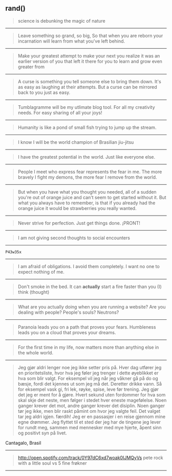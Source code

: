 ## rand()

> science is debunking the magic of nature

---
> Leave something so grand, so big,
> So that when you are reborn your
> incarnation will learn from what
> you've left behind.

---

> Make your greatest attempt to make
> your next you realize it was an earlier
> version of you that left it there for
> you to learn and grow even greater from

---

> A curse is something you tell someone else to bring them down. It's as easy as laughing at their attempts.
> But a curse can be mirrored back to you just as easy.

---

> Tumblagramme will be my utlimate blog tool. For all my creativity needs. For easy sharing of all your joys!

---

> Humanity is like a pond of small fish trying to jump up the stream.

---

> I know I will be the world champion of Brasilian jiu-jitsu

---

> I have the greatest potential in the world. Just like everyone else.

---

> People I meet who express fear represents the fear in me.
> The more bravely I fight my demons, the more fear I remove from the world.

---

> But when you have what you thought you needed, all of a sudden you're
> out of orange juice and can't seem to get started without it. But what
> you always have to remember, is that if you already had the orange juice
> it would be strawberries you really wanted.

---

> Never strive for perfection. Just get things done. ¡PRONT!

---

> I am not giving second thoughts to social encounters

---

    P43w35x

---

> I am afraid of obligations. I avoid them completely. I want no one to expect
> nothing of me.

---

> Don't smoke in the bed. It can **actually** start a fire faster than you (I) think (thought)

---

> What are you actually doing when you are running a website?
> Are you dealing with people? People's souls? Neutrons?

---

> Paranoia leads you on a path that proves your fears.
> Humbleness leads you on a cloud that proves your dreams.

---

> For the first time in my life, now matters more than anything else in the whole world.

---

> Jeg gjør aldri lenger noe jeg ikke setter pris på.
> Hver dag utfører jeg en prioritetsliste, hvor hva jeg
> føler jeg trenger i dette øyeblikket er hva som blir valgt.
> For eksempel vil jeg når jeg våkner gå på do og bæsje,
> fordi det kjennes ut som jeg må det. Deretter drikke
> vann. Så for eksempel vask gi, fri lek, røyke, spise, leve før trening.
> Jeg gjør det jeg er ment for å gjøre. Hvert sekund uten
> fordommer for hva som skal skje det neste, men følger i stedet hver
> eneste magefølelse. Noen ganger krever det mot, andre ganger krever det disiplin.
> Noen ganger tør jeg ikke, men blir raskt påmint om hvor jeg valgte feil. Det
> valget tar jeg aldri igjen. færdih!
> Jeg er en passasjer i en reise gjennom mine egne drømmer.
> Jeg flyttet til et sted der jeg har de tingene jeg lever for rundt meg,
> sammen med mennesker med mye hjerte, åpent sinn og positivt syn på livet.

Cantagalo, Brasil

---

> http://open.spotify.com/track/0Y97dC6xd7woak0IJMQyVs
> pete rock with a little soul vs 5 fine frøkner

---
